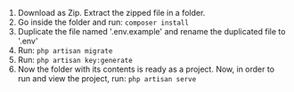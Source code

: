 1. Download as Zip. Extract the zipped file in a folder.
2. Go inside the folder and run: `composer install`
3. Duplicate the file named '.env.example' and rename the duplicated file to '.env'
4. Run: `php artisan migrate`
5. Run: `php artisan key:generate`
6. Now the folder with its contents is ready as a project. Now, in order to run and view the project, run: `php artisan serve`
